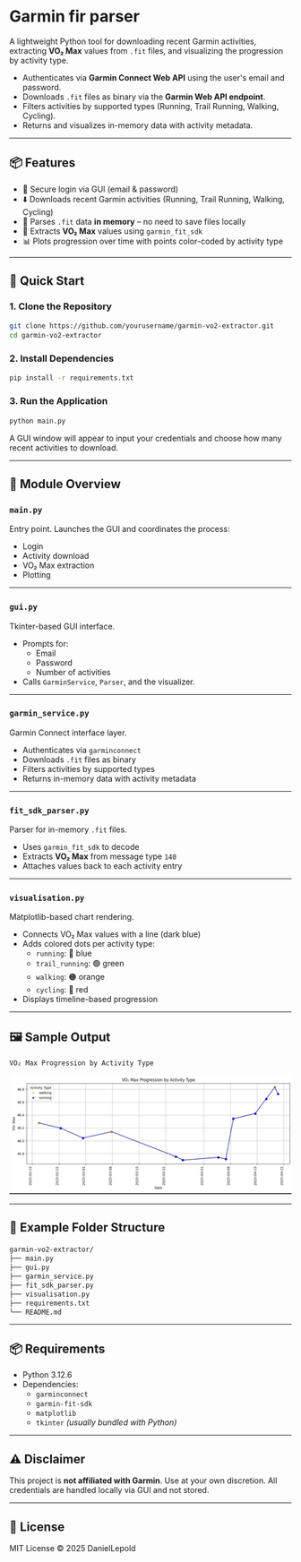 # Garmin fir parser

A lightweight Python tool for downloading recent Garmin activities, extracting **VO₂ Max** values from `.fit` files, and visualizing the progression by activity type.
- Authenticates via **Garmin Connect Web API** using the user's email and password.
- Downloads `.fit` files as binary via the **Garmin Web API endpoint**.
- Filters activities by supported types (Running, Trail Running, Walking, Cycling).
- Returns and visualizes in-memory data with activity metadata.

---

## 📦 Features

- 🔐 Secure login via GUI (email & password)
- ⬇️ Downloads recent Garmin activities (Running, Trail Running, Walking, Cycling)
- 💾 Parses `.fit` data **in memory** – no need to save files locally
- 🧠 Extracts **VO₂ Max** values using `garmin_fit_sdk`
- 📊 Plots progression over time with points color-coded by activity type

---

## 🚀 Quick Start

### 1. Clone the Repository

```bash
git clone https://github.com/yourusername/garmin-vo2-extractor.git
cd garmin-vo2-extractor
```

### 2. Install Dependencies

```bash
pip install -r requirements.txt
```

### 3. Run the Application

```bash
python main.py
```

A GUI window will appear to input your credentials and choose how many recent activities to download.

---

## 🧩 Module Overview

### `main.py`

Entry point. Launches the GUI and coordinates the process:
- Login
- Activity download
- VO₂ Max extraction
- Plotting

---

### `gui.py`

Tkinter-based GUI interface.

- Prompts for:
  - Email
  - Password
  - Number of activities
- Calls `GarminService`, `Parser`, and the visualizer.

---

### `garmin_service.py`

Garmin Connect interface layer.

- Authenticates via `garminconnect`
- Downloads `.fit` files as binary
- Filters activities by supported types
- Returns in-memory data with activity metadata

---

### `fit_sdk_parser.py`

Parser for in-memory `.fit` files.

- Uses `garmin_fit_sdk` to decode
- Extracts **VO₂ Max** from message type `140`
- Attaches values back to each activity entry

---

### `visualisation.py`

Matplotlib-based chart rendering.

- Connects VO₂ Max values with a line (dark blue)
- Adds colored dots per activity type:
  - `running`: 🔵 blue
  - `trail_running`: 🟢 green
  - `walking`: 🟠 orange
  - `cycling`: 🔴 red
- Displays timeline-based progression

---

## 🖼 Sample Output

```
VO₂ Max Progression by Activity Type
```

![Sample Chart Placeholder](src/sample_result.png)


---

## 📁 Example Folder Structure

```
garmin-vo2-extractor/
├── main.py
├── gui.py
├── garmin_service.py
├── fit_sdk_parser.py
├── visualisation.py
├── requirements.txt
└── README.md
```

---

## 📦 Requirements

- Python 3.12.6
- Dependencies:
  - `garminconnect`
  - `garmin-fit-sdk`
  - `matplotlib`
  - `tkinter` *(usually bundled with Python)*

---

## ⚠️ Disclaimer

This project is **not affiliated with Garmin**. Use at your own discretion. All credentials are handled locally via GUI and not stored.

---

## 📄 License

MIT License © 2025 DanielLepold
